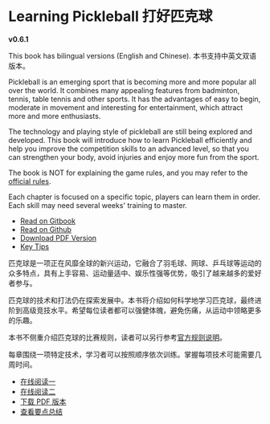 # Learning Pickleball 打好匹克球

**v0.6.1**

This book has bilingual versions (English and Chinese). 本书支持中英文双语版本。

Pickleball is an emerging sport that is becoming more and more popular all over the world. It combines many appealing features from badminton, tennis, table tennis and other sports. It has the advantages of easy to begin, moderate in movement and interesting for entertainment, which attract more and more enthusiasts.

The technology and playing style of pickleball are still being explored and developed. This book will introduce how to learn Pickleball efficiently and help you improve the competition skills to an advanced level, so that you can strengthen your body, avoid injuries and enjoy more fun from the sport.

The book is NOT for explaining the game rules, and you may refer to the [official rules](https://usapickleball.org/what-is-pickleball/how-to-play/basics/rules-summary/).

Each chapter is focused on a specific topic, players can learn them in order. Each skill may need several weeks' training to master.

* [Read on Gitbook](https://yeasy.gitbook.io/pickleball_guide/01_basic_en)
* [Read on Github](https://github.com/yeasy/pickleball_guide/blob/main/SUMMARY.md)
* [Download PDF Version](https://github.com/yeasy/pickleball_guide/releases/download/v0.6.0/pickleball_guide-en-v0.6.0.pdf)
* [Key Tips](https://github.com/yeasy/pickleball_guide/blob/main/14_key_tips_en.md)

匹克球是一项正在风靡全球的新兴运动，它融合了羽毛球、网球、乒乓球等运动的众多特点，具有上手容易、运动量适中、娱乐性强等优势，吸引了越来越多的爱好者参与。

匹克球的技术和打法仍在探索发展中。本书将介绍如何科学地学习匹克球，最终进阶到高级竞技水平。希望每位读者都可以强健体魄，避免伤痛，从运动中领略更多的乐趣。

本书不侧重介绍匹克球的比赛规则，读者可以另行参考[官方规则说明](https://usapickleball.org/what-is-pickleball/how-to-play/basics/rules-summary/)。

每章围绕一项特定技术，学习者可以按照顺序依次训练。掌握每项技术可能需要几周时间。

* [在线阅读一](https://yeasy.gitbook.io/pickleball_guide/01_basic_cn)
* [在线阅读二](https://github.com/yeasy/pickleball_guide/blob/main/SUMMARY.md)
* [下载 PDF 版本](https://github.com/yeasy/pickleball_guide/releases/download/v0.6.0/pickleball_guide-cn-v0.6.0.pdf)
* [查看要点总结](https://yeasy.gitbook.io/pickleball_guide/14_key_tips_cn)
